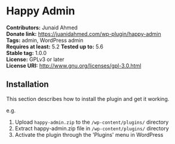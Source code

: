  # Happy Admin #
**Contributors:** Junaid Ahmed <br/>
**Donate link:** https://juanidahmed.com/wp-plugin/happy-admin <br/>
**Tags:** admin, WordPress admin <br/>
**Requires at least:** 5.2
**Tested up to:** 5.6 <br/>
**Stable tag:** 1.0.0 <br/>
**License:** GPLv3 or later <br/>
**License URI:** http://www.gnu.org/licenses/gpl-3.0.html <br/>

## Installation ##

 This section describes how to install the plugin and get it working.

e.g.

1. Upload `happy-admin.zip` to the `/wp-content/plugins/` directory
2. Extract happy-admin.zip file in `/wp-content/plugins/` directory
3. Activate the plugin through the 'Plugins' menu in WordPress
